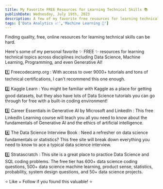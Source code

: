 ```yaml
---
title: My Favorite FREE Resources for Learning Technical Skills 📚
publishDate: Wednesday, July 19th, 2023
description: A few of my favorite free resources for learning technical skills.
tags: ['Data Analytics 📈','Machine Learning 🤖']
---
```


Finding quality, free, online resources for learning technical skills can be hard.

Here's some of my personal favorite ✨ FREE ✨ resources for learning technical topics across disciplines including Data Science, Machine Learning, Programming, and even Generative AI!

1️⃣ Freecodecamp.org : With access to over 9000+ tutorials and tons of technical certifications, I can't recommend this one enough.

2️⃣ Kaggle Learn : You might be familiar with Kaggle as a place for getting good datasets, but they also have lots of Data Science tutorials you can go through for free with a built-in coding environment!

3️⃣ Career Essentials in Generative AI by Microsoft and LinkedIn : This free LinkedIn Learning course will teach you all you need to know about the fundamentals of Generative AI and the ethics of artificial intelligence.

4️⃣ The Data Science Interview Book : Need a refresher on data science fundamentals or statistics? This free site will break down everything you need to know to ace a typical data science interview.

5️⃣ Stratascratch : This site is a great place to practice Data Science and SQL coding problems. The free tier has 600+ data science coding questions, 500+ data science machine learning, product sense, statistics, probability, system design questions, and 50+ data science projects.

⭐ Like + Follow if you found this valuable! ⭐